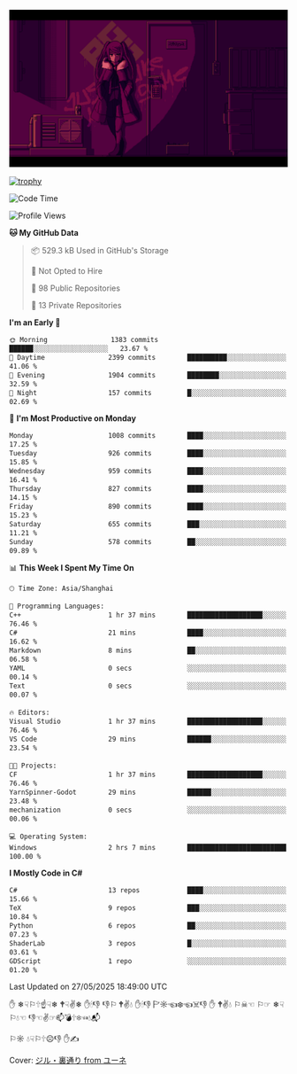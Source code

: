 ![](imgs/main.png)

[![trophy](https://github-profile-trophy.vercel.app/?username=NeilKleistGao&theme=dracula)](https://github.com/ryo-ma/github-profile-trophy)

<!--START_SECTION:waka-->
![Code Time](http://img.shields.io/badge/Code%20Time-1%2C779%20hrs%2038%20mins-blue)

![Profile Views](http://img.shields.io/badge/Profile%20Views-0-blue)

**🐱 My GitHub Data** 

> 📦 529.3 kB Used in GitHub's Storage 
 > 
> 🚫 Not Opted to Hire
 > 
> 📜 98 Public Repositories 
 > 
> 🔑 13 Private Repositories 
 > 
**I'm an Early 🐤** 

```text
🌞 Morning                1383 commits        ██████░░░░░░░░░░░░░░░░░░░   23.67 % 
🌆 Daytime                2399 commits        ██████████░░░░░░░░░░░░░░░   41.06 % 
🌃 Evening                1904 commits        ████████░░░░░░░░░░░░░░░░░   32.59 % 
🌙 Night                  157 commits         █░░░░░░░░░░░░░░░░░░░░░░░░   02.69 % 
```
📅 **I'm Most Productive on Monday** 

```text
Monday                   1008 commits        ████░░░░░░░░░░░░░░░░░░░░░   17.25 % 
Tuesday                  926 commits         ████░░░░░░░░░░░░░░░░░░░░░   15.85 % 
Wednesday                959 commits         ████░░░░░░░░░░░░░░░░░░░░░   16.41 % 
Thursday                 827 commits         ████░░░░░░░░░░░░░░░░░░░░░   14.15 % 
Friday                   890 commits         ████░░░░░░░░░░░░░░░░░░░░░   15.23 % 
Saturday                 655 commits         ███░░░░░░░░░░░░░░░░░░░░░░   11.21 % 
Sunday                   578 commits         ██░░░░░░░░░░░░░░░░░░░░░░░   09.89 % 
```


📊 **This Week I Spent My Time On** 

```text
🕑︎ Time Zone: Asia/Shanghai

💬 Programming Languages: 
C++                      1 hr 37 mins        ███████████████████░░░░░░   76.46 % 
C#                       21 mins             ████░░░░░░░░░░░░░░░░░░░░░   16.62 % 
Markdown                 8 mins              ██░░░░░░░░░░░░░░░░░░░░░░░   06.58 % 
YAML                     0 secs              ░░░░░░░░░░░░░░░░░░░░░░░░░   00.14 % 
Text                     0 secs              ░░░░░░░░░░░░░░░░░░░░░░░░░   00.07 % 

🔥 Editors: 
Visual Studio            1 hr 37 mins        ███████████████████░░░░░░   76.46 % 
VS Code                  29 mins             ██████░░░░░░░░░░░░░░░░░░░   23.54 % 

🐱‍💻 Projects: 
CF                       1 hr 37 mins        ███████████████████░░░░░░   76.46 % 
YarnSpinner-Godot        29 mins             ██████░░░░░░░░░░░░░░░░░░░   23.48 % 
mechanization            0 secs              ░░░░░░░░░░░░░░░░░░░░░░░░░   00.06 % 

💻 Operating System: 
Windows                  2 hrs 7 mins        █████████████████████████   100.00 % 
```

**I Mostly Code in C#** 

```text
C#                       13 repos            ████░░░░░░░░░░░░░░░░░░░░░   15.66 % 
TeX                      9 repos             ███░░░░░░░░░░░░░░░░░░░░░░   10.84 % 
Python                   6 repos             ██░░░░░░░░░░░░░░░░░░░░░░░   07.23 % 
ShaderLab                3 repos             █░░░░░░░░░░░░░░░░░░░░░░░░   03.61 % 
GDScript                 1 repo              ░░░░░░░░░░░░░░░░░░░░░░░░░   01.20 % 
```




 Last Updated on 27/05/2025 18:49:00 UTC
<!--END_SECTION:waka-->

✋ ❄☟⚐🕆☝☟❄ 🕈☟✌❄ ✋🕯👎 👎⚐ 🕈✌💧 ✋🕯👎 🏱☼☜❄☜☠👎 ✋ 🕈✌💧 ⚐☠☜ ⚐☞ ❄☟⚐💧☜ 👎☜✌☞📫💣🕆❄☜💧📬

⚐☼ 💧☟⚐🕆☹👎 ✋✍

Cover: [ジル・裏通り from ユーネ](https://www.pixiv.net/artworks/62127066)
